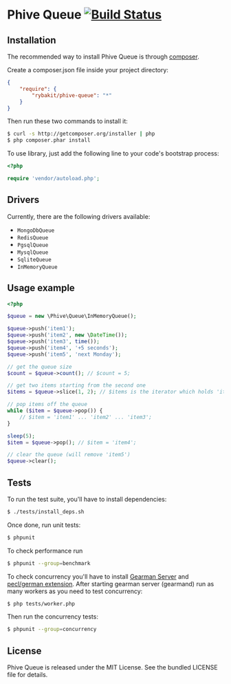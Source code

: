 Phive Queue [![Build Status](https://secure.travis-ci.org/rybakit/phive-queue.png?branch=master)](http://travis-ci.org/rybakit/phive-queue)
===========

## Installation

The recommended way to install Phive Queue is through [composer](http://getcomposer.org).

Create a composer.json file inside your project directory:

``` json
{
    "require": {
        "rybakit/phive-queue": "*"
    }
}
```

Then run these two commands to install it:

``` bash
$ curl -s http://getcomposer.org/installer | php
$ php composer.phar install
```

To use library, just add the following line to your code's bootstrap process:

``` php
<?php

require 'vendor/autoload.php';
```

## Drivers

Currently, there are the following drivers available:

* `MongoDbQueue`
* `RedisQueue`
* `PgsqlQueue`
* `MysqlQueue`
* `SqliteQueue`
* `InMemoryQueue`


## Usage example

``` php
<?php

$queue = new \Phive\Queue\InMemoryQueue();

$queue->push('item1');
$queue->push('item2', new \DateTime());
$queue->push('item3', time());
$queue->push('item4', '+5 seconds');
$queue->push('item5', 'next Monday');

// get the queue size
$count = $queue->count(); // $count = 5;

// get two items starting from the second one
$items = $queue->slice(1, 2); // $items is the iterator which holds 'item2' and 'item3' items

// pop items off the queue
while ($item = $queue->pop()) {
    // $item = 'item1' ... 'item2' ... 'item3';
}

sleep(5);
$item = $queue->pop(); // $item = 'item4';

// clear the queue (will remove 'item5')
$queue->clear();
```


## Tests

To run the test suite, you'll have to install dependencies:

``` bash
$ ./tests/install_deps.sh
```

Once done, run unit tests:

``` bash
$ phpunit
```

To check performance run

``` bash
$ phpunit --group=benchmark
```

To check concurrency you'll have to install [Gearman Server](http://gearman.org) and [pecl/german extension](http://pecl.php.net/package/gearman).
After starting gearman server (gearmand) run as many workers as you need to test concurrency:

``` bash
$ php tests/worker.php
```

Then run the concurrency tests:

``` bash
$ phpunit --group=concurrency
```


## License

Phive Queue is released under the MIT License. See the bundled LICENSE file for details.
